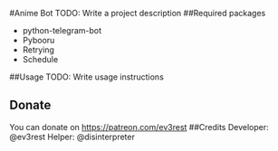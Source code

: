 #Anime Bot
TODO: Write a project description
##Required packages
- python-telegram-bot
- Pybooru
- Retrying
- Schedule

##Usage
TODO: Write usage instructions
## Donate
You can donate on https://patreon.com/ev3rest
##Credits
Developer: @ev3rest
Helper: @disinterpreter
